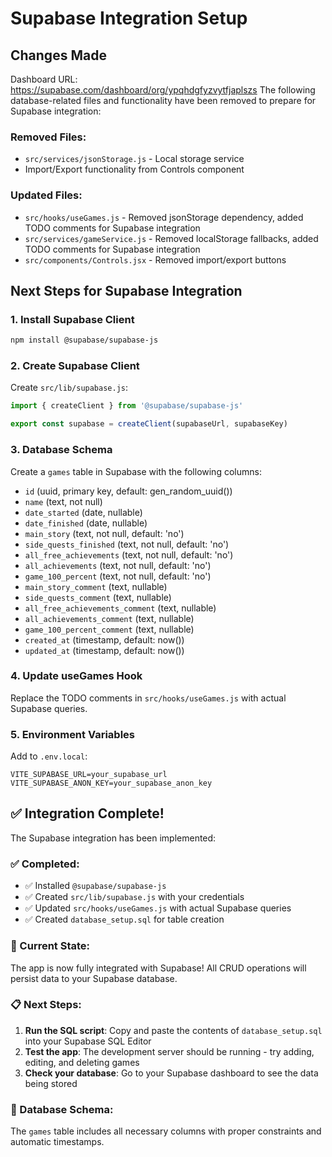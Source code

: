 # Supabase Integration Setup

## Changes Made
Dashboard URL: https://supabase.com/dashboard/org/ypqhdgfyzvytfjaplszs
The following database-related files and functionality have been removed to prepare for Supabase integration:

### Removed Files:
- `src/services/jsonStorage.js` - Local storage service
- Import/Export functionality from Controls component

### Updated Files:
- `src/hooks/useGames.js` - Removed jsonStorage dependency, added TODO comments for Supabase integration
- `src/services/gameService.js` - Removed localStorage fallbacks, added TODO comments for Supabase integration
- `src/components/Controls.jsx` - Removed import/export buttons

## Next Steps for Supabase Integration

### 1. Install Supabase Client
```bash
npm install @supabase/supabase-js
```

### 2. Create Supabase Client
Create `src/lib/supabase.js`:
```javascript
import { createClient } from '@supabase/supabase-js'

export const supabase = createClient(supabaseUrl, supabaseKey)
```

### 3. Database Schema
Create a `games` table in Supabase with the following columns:
- `id` (uuid, primary key, default: gen_random_uuid())
- `name` (text, not null)
- `date_started` (date, nullable)
- `date_finished` (date, nullable)
- `main_story` (text, not null, default: 'no')
- `side_quests_finished` (text, not null, default: 'no')
- `all_free_achievements` (text, not null, default: 'no')
- `all_achievements` (text, not null, default: 'no')
- `game_100_percent` (text, not null, default: 'no')
- `main_story_comment` (text, nullable)
- `side_quests_comment` (text, nullable)
- `all_free_achievements_comment` (text, nullable)
- `all_achievements_comment` (text, nullable)
- `game_100_percent_comment` (text, nullable)
- `created_at` (timestamp, default: now())
- `updated_at` (timestamp, default: now())

### 4. Update useGames Hook
Replace the TODO comments in `src/hooks/useGames.js` with actual Supabase queries.

### 5. Environment Variables
Add to `.env.local`:
```
VITE_SUPABASE_URL=your_supabase_url
VITE_SUPABASE_ANON_KEY=your_supabase_anon_key
```

## ✅ Integration Complete!

The Supabase integration has been implemented:

### ✅ Completed:
- ✅ Installed `@supabase/supabase-js`
- ✅ Created `src/lib/supabase.js` with your credentials
- ✅ Updated `src/hooks/useGames.js` with actual Supabase queries
- ✅ Created `database_setup.sql` for table creation

### 🎯 Current State:
The app is now fully integrated with Supabase! All CRUD operations will persist data to your Supabase database.

### 📋 Next Steps:
1. **Run the SQL script**: Copy and paste the contents of `database_setup.sql` into your Supabase SQL Editor
2. **Test the app**: The development server should be running - try adding, editing, and deleting games
3. **Check your database**: Go to your Supabase dashboard to see the data being stored

### 🔧 Database Schema:
The `games` table includes all necessary columns with proper constraints and automatic timestamps.
